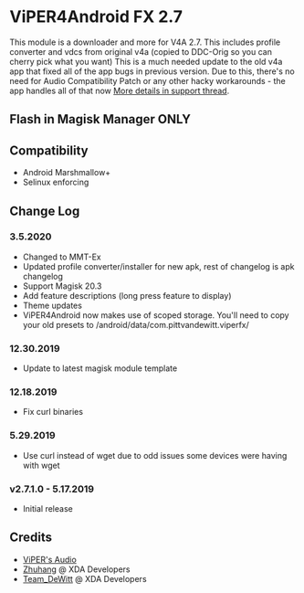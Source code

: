 # ViPER4Android FX 2.7
This module is a downloader and more for V4A 2.7. This includes profile converter and vdcs from original v4a (copied to DDC-Orig so you can cherry pick what you want)
This is a much needed update to the old v4a app that fixed all of the app bugs in previous version.
Due to this, there's no need for Audio Compatibility Patch or any other hacky workarounds - the app handles all of that now
[More details in support thread](https://forum.xda-developers.com/apps/magisk/module-viper4android-fx-2-5-0-5-t3577058).

## Flash in Magisk Manager ONLY

## Compatibility
* Android Marshmallow+
* Selinux enforcing

## Change Log
### 3.5.2020
* Changed to MMT-Ex
* Updated profile converter/installer for new apk, rest of changelog is apk changelog
* Support Magisk 20.3
* Add feature descriptions (long press feature to display)
* Theme updates
* ViPER4Android now makes use of scoped storage. You'll need to copy your old presets to /android/data/com.pittvandewitt.viperfx/

### 12.30.2019
* Update to latest magisk module template

### 12.18.2019
* Fix curl binaries

### 5.29.2019
* Use curl instead of wget due to odd issues some devices were having with wget

### v2.7.1.0 - 5.17.2019
* Initial release

## Credits
* [ViPER's Audio](http://vipersaudio.com/blog)
* [Zhuhang](https://forum.xda-developers.com/showthread.php?t=2191223) @ XDA Developers
* [Team_DeWitt](https://forum.xda-developers.com/android/apps-games/app-viper4android-fx-2-6-0-0-t3774651) @ XDA Developers
